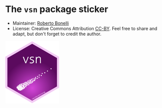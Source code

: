 # The `vsn` package sticker

* Maintainer: [Roberto Bonelli](https://github.com/Robbie90/)
* License: Creative Commons Attribution
[CC-BY](https://creativecommons.org/licenses/by/2.0/). Feel free to
share and adapt, but don't forget to credit the author.

<img src=vsn.png height="200">